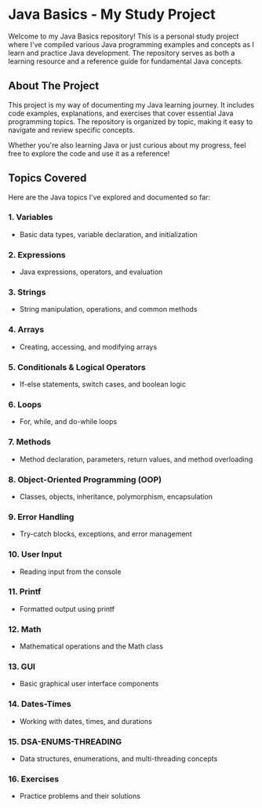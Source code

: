 # Java Basics - My Study Project

Welcome to my Java Basics repository! This is a personal study project where I've compiled various Java programming examples and concepts as I learn and practice Java development. The repository serves as both a learning resource and a reference guide for fundamental Java concepts.

## About The Project

This project is my way of documenting my Java learning journey. It includes code examples, explanations, and exercises that cover essential Java programming topics. The repository is organized by topic, making it easy to navigate and review specific concepts.

Whether you're also learning Java or just curious about my progress, feel free to explore the code and use it as a reference!

## Topics Covered

Here are the Java topics I've explored and documented so far:

### 1. Variables
- Basic data types, variable declaration, and initialization

### 2. Expressions
- Java expressions, operators, and evaluation

### 3. Strings
- String manipulation, operations, and common methods

### 4. Arrays
- Creating, accessing, and modifying arrays

### 5. Conditionals & Logical Operators
- If-else statements, switch cases, and boolean logic

### 6. Loops
- For, while, and do-while loops

### 7. Methods
- Method declaration, parameters, return values, and method overloading

### 8. Object-Oriented Programming (OOP)
- Classes, objects, inheritance, polymorphism, encapsulation

### 9. Error Handling
- Try-catch blocks, exceptions, and error management

### 10. User Input
- Reading input from the console

### 11. Printf
- Formatted output using printf

### 12. Math
- Mathematical operations and the Math class

### 13. GUI
- Basic graphical user interface components

### 14. Dates-Times
- Working with dates, times, and durations

### 15. DSA-ENUMS-THREADING
- Data structures, enumerations, and multi-threading concepts

### 16. Exercises
- Practice problems and their solutions
